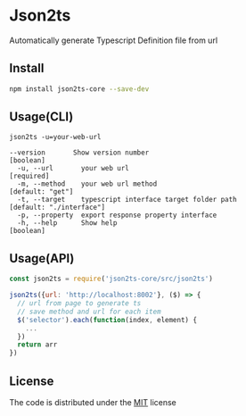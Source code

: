 # Json2ts

Automatically generate Typescript Definition file from url

## Install

``` bash
npm install json2ts-core --save-dev
```

## Usage(CLI)

```
json2ts -u=your-web-url
```

```
--version       Show version number                                   [boolean]
  -u, --url       your web url                                        [required]
  -m, --method    your web url method                           [default: "get"]
  -t, --target    typescript interface target folder path       [default: "./interface"]
  -p, --property  export response property interface
  -h, --help      Show help                                           [boolean]
```

## Usage(API)

``` js
const json2ts = require('json2ts-core/src/json2ts')

json2ts({url: 'http://localhost:8002'}, ($) => {
  // url from page to generate ts
  // save method and url for each item
  $('selector').each(function(index, element) {
    ...
  })
  return arr
})
```

## License

The code is distributed under the [MIT](http://opensource.org/licenses/MIT) license